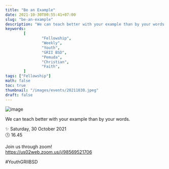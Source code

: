 ```yaml
---
title: "Be an Example"
date: 2021-10-30T00:55:41+07:00
slug: "be-an-example"
description: "We can teach better with your example than by your words."
keywords:
        [
                "Fellowship",
                "Weekly",
                "Youth",
                "GRII BSD",
                "Pemuda",
                "Christian",
                "Faith",
        ]
tags: ["Fellowship"]
math: false
toc: true
thumbnail: "/images/events/20211030.jpeg"
draft: false
---
```


![image](/images/events/20211030.jpeg)

We can teach better with your example than by your words.

✨ Saturday, 30 October 2021\
🕓 16.45

Join us through zoom!\
https://us02web.zoom.us/j/98569521706

#YouthGRIIBSD
